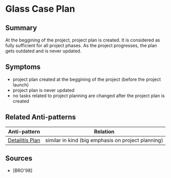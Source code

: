 # Glass Case Plan

## Summary
At the beggining of the project, project plan is created. It is considered as fully sufficient for all project phases. As the project progresses, the plan gets outdated and is never updated.

## Symptoms
 - project plan created at the beggining of the project (before the project launch)
 - project plan is never updated
 - no tasks related to project planning are changed after the project plan is created

## Related Anti-patterns
| Anti-pattern  | Relation |
|--|--|
| [Detailitis Plan](Detailitis_Plan.md) | similar in kind (big emphasis on project planning) |

## Sources
* [BRO'98]

